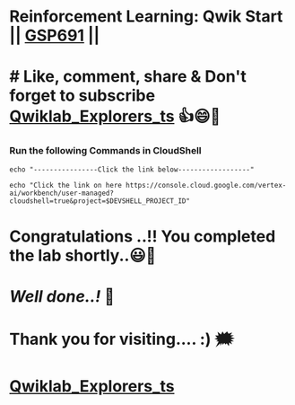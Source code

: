 # Reinforcement Learning: Qwik Start || [GSP691](https://www.cloudskillsboost.google/games/5210/labs/34071) ||

# # Like, comment, share & Don't forget to subscribe [Qwiklab_Explorers_ts](https://youtube.com/@titashshil?si=RgamNu1dc9jVIbJN) 👍😄🤝

### Run the following Commands in CloudShell

```
echo "----------------Click the link below------------------"

echo "Click the link on here https://console.cloud.google.com/vertex-ai/workbench/user-managed?cloudshell=true&project=$DEVSHELL_PROJECT_ID"
```

# Congratulations ..!! You completed the lab shortly..😃💯

# *Well done..!* 👏

# Thank you for visiting.... :) 🗯️

# [Qwiklab_Explorers_ts](https://youtube.com/@titashshil?si=RgamNu1dc9jVIbJN)
